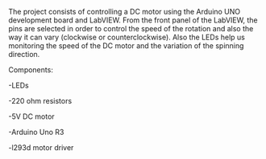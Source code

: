 The project consists of controlling a DC motor using the Arduino UNO development board and LabVIEW. From the front panel
of the LabVIEW, the pins are selected in order to control the speed of the rotation and also the way it can vary (clockwise or counterclockwise).
Also the LEDs help us monitoring the speed of the DC motor and the variation of the spinning direction.

Components:

-LEDs

-220 ohm resistors

-5V DC motor

-Arduino Uno R3

-l293d motor driver

